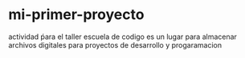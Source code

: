 # mi-primer-proyecto
actividad ṕara el taller escuela de codigo
es un lugar para almacenar archivos digitales para proyectos de desarrollo y progaramacion

